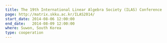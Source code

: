 ```yaml
---
title: The 19th International Linear Algebra Society (ILAS) Conference
page: http://matrix.skku.ac.kr/ILAS2014/
start_date: 2014-08-06 12:00:00
end_date:   2014-08-09 12:00:00
where: Suwon, South Korea
type: cooperation
---
```


